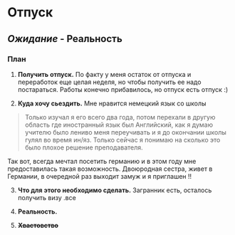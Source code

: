 # Отпуск

## *Ожидание* - **Реальность**

### **План**

1. **Получить отпуск.**
 По факту у меня  остаток от отпуска и переработок еще целая неделя, но чтобы получить ее надо постараться. Работы конечно прибавилось, но отпуск есть отпуск :)

2.  **Куда хочу сьездить.**
Мне нравится немецкий язык со школы 
>Только изучал я его всего два года, потом перехали в другую область где иностранный язык был Английский, как я думаю учителю было лениво меня переучивать и я до окончании школы гулял во время ин/яз. Только сейчас я понимаю на сколько это было плохое решение преподавателя.
>
Так вот, всегда мечтал посетить германию и в этом году мне предоставилась такая возможность.
Двоюродная сестра, живет в Германии, в очередной раз выходит замуж и я приглашен !! 


3. **Что для этого необходимо сделать.**
Загранник есть, осталось получить визу .все



4.  **Реальность.** 


5. **~~Хвастовство~~**